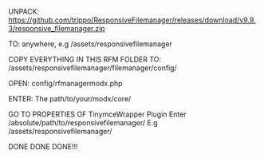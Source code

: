 UNPACK:
https://github.com/trippo/ResponsiveFilemanager/releases/download/v9.9.3/responsive_filemanager.zip

TO: 
anywhere, e.g /assets/responsivefilemanager

COPY EVERYTHING IN THIS RFM FOLDER TO:
/assets/responsivefilemanager/filemanager/config/

OPEN:
config/rfmanagermodx.php

ENTER:
The path/to/your/modx/core/

GO TO PROPERTIES OF TinymceWrapper Plugin
Enter /absolute/path/to/responsivefilemanager/
E.g /assets/responsivefilemanager/

DONE DONE DONE!!!